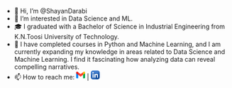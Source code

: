 - 👋 Hi, I’m @ShayanDarabi
- 👀 I’m interested in Data Science and ML.
- 🎓 I graduated with a Bachelor of Science in Industrial Engineering from K.N.Toosi University of Technology.
- 🌱 I have completed courses in Python and Machine Learning, and I am currently expanding my knowledge in areas related to Data Science and Machine Learning. I find it fascinating how analyzing data can 
     reveal compelling narratives.
- 📫 How to reach me:
[<img src="https://github.com/ShayanDarabi/ShayanDarabi/blob/main/gmail.png" alt="gmail" width="20" height="20">](mailto:darabii.shayan@gmail.com)  | [<img src="https://github.com/ShayanDarabi/ShayanDarabi/blob/main/linkedin.png" alt="linkedin" width="20" height="20">](https://www.linkedin.com/in/darabi-shayan/)



<!---
ShayanDarabi/ShayanDarabi is a ✨ special ✨ repository because its `README.md` (this file) appears on your GitHub profile.
You can click the Preview link to take a look at your changes.
--->
